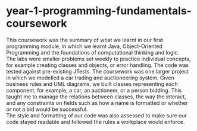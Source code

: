 # year-1-programming-fundamentals-coursework
This coursework was the summary of what we learnt in our first programming module, in which we learnt Java, Object-Oriented Programming and the foundations of computational thinking and logic.\
The labs were smaller problems set weekly to practice individual concepts, for example creating classes and objects, or error handling. The code was tested against pre-existing JTests.
The coursework was one larger project in which we modelled a car trading and auctioneering system. Given business rules and UML diagrams, we built classes representing each component, for example, a car, an auctioneer, or a person bidding.
This taught me to manage the relations between classes, the way the interact, and any constraints on fields such as how a name is formatted or whether or not a bid would be successful.\
The style and formatting of our code was also assessed to make sure our code stayed readable and followed the rules a workplace would enforce.
